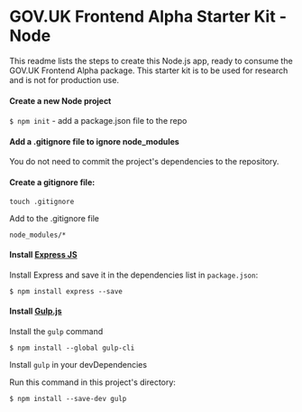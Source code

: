 # GOV.UK Frontend Alpha Starter Kit - Node

This readme lists the steps to create this Node.js app, ready to consume the GOV.UK Frontend Alpha package.
This starter kit is to be used for research and is not for production use.

#### Create a new Node project

`$ npm init` - add a package.json file to the repo

#### Add a .gitignore file to ignore node_modules

You do not need to commit the project's dependencies to the repository.

#### Create a gitignore file:

`touch .gitignore`

Add to the .gitignore file

`node_modules/*`

#### Install [Express JS](http://expressjs.com/en/starter/installing.html)

Install Express and save it in the dependencies list in `package.json`:

`$ npm install express --save`

#### Install [Gulp.js](https://github.com/gulpjs/gulp/blob/master/docs/getting-started.md)

Install the `gulp` command

`$ npm install --global gulp-cli`

Install `gulp` in your devDependencies

Run this command in this project's directory:

`$ npm install --save-dev gulp`




